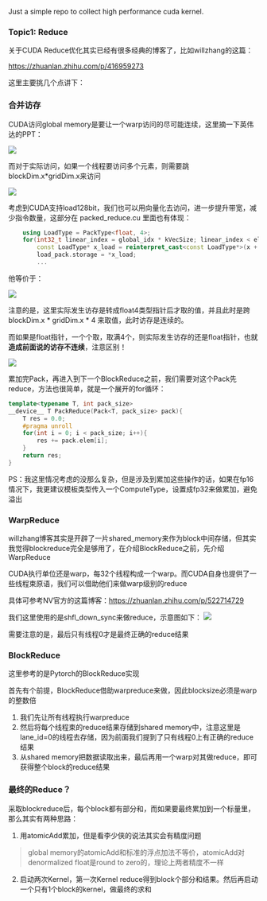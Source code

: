 Just a simple repo to collect high performance cuda kernel. 

### Topic1: Reduce

关于CUDA Reduce优化其实已经有很多经典的博客了，比如willzhang的这篇：

https://zhuanlan.zhihu.com/p/416959273

这里主要挑几个点讲下：

### 合并访存
CUDA访问global memory是要让一个warp访问的尽可能连续，这里摘一下英伟达的PPT：

![](https://files.mdnice.com/user/4601/5897df2e-4dfe-4802-b9ad-77bfa7adbb05.png)

而对于实际访问，如果一个线程要访问多个元素，则需要跳blockDim.x*gridDim.x来访问

![](https://files.mdnice.com/user/4601/d244f8a9-e8e5-4a02-a00a-6f01ad877a03.png)

考虑到CUDA支持load128bit，我们也可以用向量化去访问，进一步提升带宽，减少指令数量，这部分在 packed_reduce.cu 里面也有体现：

```cpp
    using LoadType = PackType<float, 4>; 
    for(int32_t linear_index = global_idx * kVecSize; linear_index < elem_cnt; linear_index+=step*kVecSize){
        const LoadType* x_load = reinterpret_cast<const LoadType*>(x + linear_index);
        load_pack.storage = *x_load;
        ...
```
他等价于：

![](https://files.mdnice.com/user/4601/46bdcbb4-0c73-4c4d-99ef-252901bc4b9e.png)

注意的是，这里实际发生访存是转成float4类型指针后才取的值，并且此时是跨 blockDim.x * gridDim.x * 4 来取值，此时访存是连续的。

而如果是float指针，一个个取，取满4个，则实际发生访存的还是float指针，也就**造成前面说的访存不连续**，注意区别！

![](https://files.mdnice.com/user/4601/8c5aac6b-f756-4b6a-8f48-d78e4879f992.png)

累加完Pack，再进入到下一个BlockReduce之前，我们需要对这个Pack先reduce，方法也很简单，就是一个展开的for循环：
```cpp
template<typename T, int pack_size>
__device__ T PackReduce(Pack<T, pack_size> pack){
    T res = 0.0; 
    #pragma unroll
    for(int i = 0; i < pack_size; i++){
        res += pack.elem[i]; 
    }
    return res; 
}
```
PS：我这里情况考虑的没那么复杂，但是涉及到累加这些操作的话，如果在fp16情况下，我更建议模板类型传入一个ComputeType，设置成fp32来做累加，避免溢出

### WarpReduce
willzhang博客其实是开辟了一片shared_memory来作为block中间存储，但其实我觉得blockreduce完全是够用了，在介绍BlockReduce之前，先介绍WarpReduce

CUDA执行单位还是warp，每32个线程构成一个warp。而CUDA自身也提供了一些线程束原语，我们可以借助他们来做warp级别的reduce

具体可参考NV官方的这篇博客：https://zhuanlan.zhihu.com/p/522714729

我们这里使用的是shfl_down_sync来做reduce，示意图如下：
![](https://files.mdnice.com/user/4601/81116856-e2ed-47b2-a7f8-53f8219d624f.png)

需要注意的是，最后只有线程0才是最终正确的reduce结果

### BlockReduce
这里参考的是Pytorch的BlockReduce实现

首先有个前提，BlockReduce借助warpreduce来做，因此blocksize必须是warp的整数倍

1. 我们先让所有线程执行warpreduce
2. 然后将每个线程束的reduce结果存储到shared memory中，注意这里是lane_id=0的线程去存储，因为前面我们提到了只有线程0上有正确的reduce结果
3. 从shared memory把数据读取出来，最后再用一个warp对其做reduce，即可获得整个block的reduce结果

### 最终的Reduce？
采取blockreduce后，每个block都有部分和，而如果要最终累加到一个标量里，那么其实有两种思路：

1. 用atomicAdd累加，但是看李少侠的说法其实会有精度问题

> global memory的atomicAdd和标准的浮点加法不等价，atomicAdd对denormalized float是round to zero的，理论上两者精度不一样

2. 启动两次Kernel，第一次Kernel reduce得到block个部分和结果。然后再启动一个只有1个block的kernel，做最终的求和


